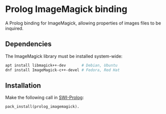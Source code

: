# Prolog ImageMagick binding

A Prolog binding for ImageMagick, allowing properties of images files
to be inquired.

## Dependencies

The ImageMagick library must be installed system-wide:

```sh
apt install libmagick++-dev       # Debian, Ubuntu
dnf install ImageMagick-c++-devel # Fedora, Red Hat
```

## Installation

Make the following call in [SWI-Prolog](https://www.swi-prolog.org):

```pl
pack_install(prolog_imagemagick).
```
